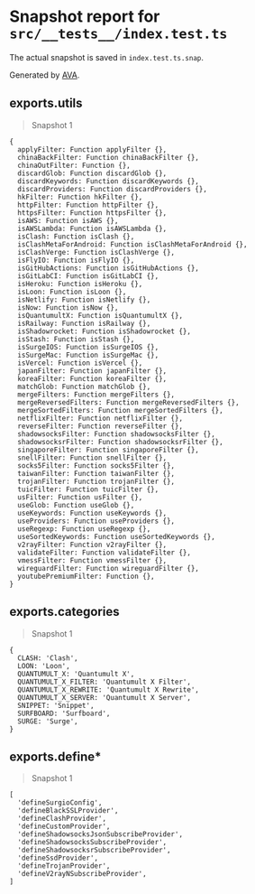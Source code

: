 # Snapshot report for `src/__tests__/index.test.ts`

The actual snapshot is saved in `index.test.ts.snap`.

Generated by [AVA](https://avajs.dev).

## exports.utils

> Snapshot 1

    {
      applyFilter: Function applyFilter {},
      chinaBackFilter: Function chinaBackFilter {},
      chinaOutFilter: Function {},
      discardGlob: Function discardGlob {},
      discardKeywords: Function discardKeywords {},
      discardProviders: Function discardProviders {},
      hkFilter: Function hkFilter {},
      httpFilter: Function httpFilter {},
      httpsFilter: Function httpsFilter {},
      isAWS: Function isAWS {},
      isAWSLambda: Function isAWSLambda {},
      isClash: Function isClash {},
      isClashMetaForAndroid: Function isClashMetaForAndroid {},
      isClashVerge: Function isClashVerge {},
      isFlyIO: Function isFlyIO {},
      isGitHubActions: Function isGitHubActions {},
      isGitLabCI: Function isGitLabCI {},
      isHeroku: Function isHeroku {},
      isLoon: Function isLoon {},
      isNetlify: Function isNetlify {},
      isNow: Function isNow {},
      isQuantumultX: Function isQuantumultX {},
      isRailway: Function isRailway {},
      isShadowrocket: Function isShadowrocket {},
      isStash: Function isStash {},
      isSurgeIOS: Function isSurgeIOS {},
      isSurgeMac: Function isSurgeMac {},
      isVercel: Function isVercel {},
      japanFilter: Function japanFilter {},
      koreaFilter: Function koreaFilter {},
      matchGlob: Function matchGlob {},
      mergeFilters: Function mergeFilters {},
      mergeReversedFilters: Function mergeReversedFilters {},
      mergeSortedFilters: Function mergeSortedFilters {},
      netflixFilter: Function netflixFilter {},
      reverseFilter: Function reverseFilter {},
      shadowsocksFilter: Function shadowsocksFilter {},
      shadowsocksrFilter: Function shadowsocksrFilter {},
      singaporeFilter: Function singaporeFilter {},
      snellFilter: Function snellFilter {},
      socks5Filter: Function socks5Filter {},
      taiwanFilter: Function taiwanFilter {},
      trojanFilter: Function trojanFilter {},
      tuicFilter: Function tuicFilter {},
      usFilter: Function usFilter {},
      useGlob: Function useGlob {},
      useKeywords: Function useKeywords {},
      useProviders: Function useProviders {},
      useRegexp: Function useRegexp {},
      useSortedKeywords: Function useSortedKeywords {},
      v2rayFilter: Function v2rayFilter {},
      validateFilter: Function validateFilter {},
      vmessFilter: Function vmessFilter {},
      wireguardFilter: Function wireguardFilter {},
      youtubePremiumFilter: Function {},
    }

## exports.categories

> Snapshot 1

    {
      CLASH: 'Clash',
      LOON: 'Loon',
      QUANTUMULT_X: 'Quantumult X',
      QUANTUMULT_X_FILTER: 'Quantumult X Filter',
      QUANTUMULT_X_REWRITE: 'Quantumult X Rewrite',
      QUANTUMULT_X_SERVER: 'Quantumult X Server',
      SNIPPET: 'Snippet',
      SURFBOARD: 'Surfboard',
      SURGE: 'Surge',
    }

## exports.define*

> Snapshot 1

    [
      'defineSurgioConfig',
      'defineBlackSSLProvider',
      'defineClashProvider',
      'defineCustomProvider',
      'defineShadowsocksJsonSubscribeProvider',
      'defineShadowsocksSubscribeProvider',
      'defineShadowsocksrSubscribeProvider',
      'defineSsdProvider',
      'defineTrojanProvider',
      'defineV2rayNSubscribeProvider',
    ]
